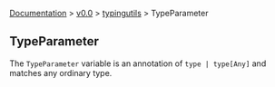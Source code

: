 [Documentation](/docs/documentation.md) >
 [v0.0](/docs/0.0/version.md) >
  [typingutils](/docs/0.0/typingutils/module.md) >
   TypeParameter

## TypeParameter

The `TypeParameter` variable is an annotation of `type | type[Any]` and matches any ordinary type.
